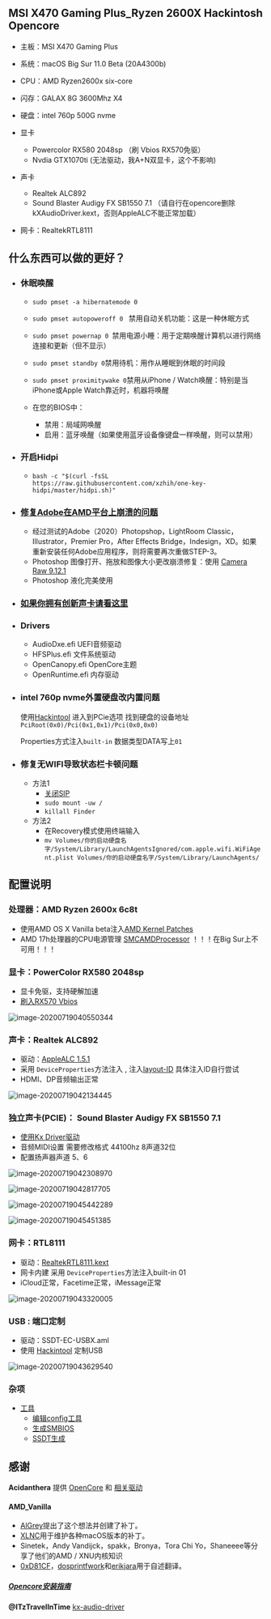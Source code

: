 
## MSI X470 Gaming Plus_Ryzen 2600X Hackintosh Opencore



- 主板：MSI X470 Gaming Plus 

- 系统：macOS Big Sur 11.0 Beta (20A4300b)

- CPU：AMD Ryzen2600x six-core

- 闪存：GALAX 8G 3600Mhz X4

- 硬盘：intel 760p 500G nvme

- 显卡
  - Powercolor RX580 2048sp （刷 Vbios RX570免驱）
  - Nvdia GTX1070ti  (无法驱动，我A+N双显卡，这个不影响)

- 声卡
  - Realtek ALC892 
  - Sound Blaster Audigy FX SB1550 7.1  （请自行在opencore删除kXAudioDriver.kext，否则AppleALC不能正常加载）

- 网卡：RealtekRTL8111 



## 什么东西可以做的更好？

- ### 休眠唤醒


  - `sudo pmset -a hibernatemode 0` 
  - `sudo pmset autopoweroff 0 ` 禁用自动关机功能：这是一种休眠方式
  - `sudo pmset powernap 0 `禁用电源小睡：用于定期唤醒计算机以进行网络连接和更新（但不显示）
  - `sudo pmset standby 0`禁用待机：用作从睡眠到休眠的时间段
  - `sudo pmset proximitywake 0`禁用从iPhone / Watch唤醒：特别是当iPhone或Apple Watch靠近时，机器将唤醒

  - 在您的BIOS中：

    - 禁用：局域网唤醒
    - 启用：蓝牙唤醒（如果使用蓝牙设备像键盘一样唤醒，则可以禁用）



- ### 开启Hidpi

  - `bash -c "$(curl -fsSL https://raw.githubusercontent.com/xzhih/one-key-hidpi/master/hidpi.sh)"`

- ### [修复Adobe在AMD平台上崩溃的问题](https://gist.github.com/naveenkrdy/26760ac5135deed6d0bb8902f6ceb6bd)
  - 经过测试的Adobe（2020）Photopshop，LightRoom Classic，Illustrator，Premier Pro，After Effects Bridge，Indesign，XD。如果重新安装任何Adobe应用程序，则将需要再次重做STEP-3。
  - Photoshop 图像打开、拖放和图像大小更改崩溃修复：使用 [Camera Raw 9.12.1](http://download.adobe.com/pub/adobe/photoshop/cameraraw/mac/9.x/CameraRaw_9_12_1_mac.zip)
  - Photoshop 液化完美使用
- ### [如果你拥有创新声卡请看这里](https://github.com/Ziloong/macOS-big-sur-for-Ryzen-2600x-OpenCore-EFI/blob/master/SB1550drive/README.md)

- ### Drivers
  - AudioDxe.efi UEFI音频驱动
  - HFSPlus.efi  文件系统驱动
  - OpenCanopy.efi  OpenCore主题
  - OpenRuntime.efi 内存驱动
  
- ### intel 760p nvme外置硬盘改内置问题

  使用[Hackintool](http://headsoft.com.au/download/mac/Hackintool.zip) 进入到PCie选项 找到硬盘的设备地址 `PciRoot(0x0)/Pci(0x1,0x1)/Pci(0x0,0x0)` 

  Properties方式注入`built-in` 数据类型DATA写上`01`


- ### 修复无WIFI导致状态栏卡顿问题
  - 方法1
    - [关闭SIP](https://dortania.github.io/OpenCore-Install-Guide/troubleshooting/troubleshooting.html#disabling-sip)
    - `sudo mount -uw /` 
    - `killall Finder`
  - 方法2
    - 在Recovery模式使用终端输入
    - `mv Volumes/你的启动硬盘名字/System/Library/LaunchAgentsIgnored/com.apple.wifi.WiFiAgent.plist Volumes/你的启动硬盘名字/System/Library/LaunchAgents/`



## 配置说明

### 处理器：AMD Ryzen 2600x 6c8t

- 使用AMD OS X Vanilla beta注入[AMD Kernel Patches](https://github.com/AMD-OSX/AMD_Vanilla/tree/experimental-opencore)
- AMD 17h处理器的CPU电源管理  [SMCAMDProcessor](https://github.com/trulyspinach/SMCAMDProcessor)    ！！！在Big Sur上不可用！！！

### 显卡：PowerColor RX580 2048sp

- 显卡免驱，支持硬解加速
- [刷入RX570 Vbios](http://bbs.pcbeta.com/viewthread-1822790-1-1.html)

![image-20200719040550344](https://github.com/Ziloong/macOS-big-sur-for-Ryzen-2600x-OpenCore-EFI/blob/master/Readme_jpg/image-20200719040550344.png?raw=true)

### 声卡：Realtek ALC892 

- 驱动：[AppleALC 1.5.1](https://github.com/acidanthera/AppleALC)
- 采用 `DeviceProperties`方法注入 , 注入[layout-ID](https://github.com/acidanthera/AppleALC/wiki/Supported-codecs)  具体注入ID自行尝试
- HDMI、DP音频输出正常

![image-20200719042134445](https://github.com/Ziloong/macOS-big-sur-for-Ryzen-2600x-OpenCore-EFI/blob/master/Readme_jpg/image-20200719042134445.png?raw=true)



### 独立声卡(PCIE)： Sound Blaster Audigy FX SB1550 7.1

- [使用Kx Driver驱动](https://www.insanelymac.com/forum/topic/321954-kx-audio-driver-mod-sound-blaster-live-audigy-124rx-emu-edsp/)
- 音频MIDI设置 需要修改格式 44100hz 8声道32位
- 配置扬声器声道 5、6

![image-20200719042308970](https://github.com/Ziloong/macOS-big-sur-for-Ryzen-2600x-OpenCore-EFI/blob/master/Readme_jpg/image-20200719042308970.png?raw=true)

![image-20200719042817705](https://github.com/Ziloong/macOS-big-sur-for-Ryzen-2600x-OpenCore-EFI/blob/master/Readme_jpg/image-20200719042817705.png?raw=true)

![image-20200719045442289](https://github.com/Ziloong/macOS-big-sur-for-Ryzen-2600x-OpenCore-EFI/blob/master/Readme_jpg/image-20200719045442289.png?raw=true)

![image-20200719045451385](https://github.com/Ziloong/macOS-big-sur-for-Ryzen-2600x-OpenCore-EFI/blob/master/Readme_jpg/image-20200719045451385.png?raw=true)

### 网卡：RTL8111 

- 驱动：[RealtekRTL8111.kext](https://github.com/Mieze/RTL8111_driver_for_OS_X/releases)
- 网卡内建  采用 `DeviceProperties`方法注入built-in 01
- iCloud正常，Facetime正常，iMessage正常

![image-20200719043320005](https://github.com/Ziloong/macOS-big-sur-for-Ryzen-2600x-OpenCore-EFI/blob/master/Readme_jpg/image-20200719043320005.png?raw=true)

### USB : 端口定制

- 驱动：SSDT-EC-USBX.aml
- 使用 [Hackintool](http://headsoft.com.au/download/mac/Hackintool.zip) 定制USB



![image-20200719043629540](https://github.com/Ziloong/macOS-big-sur-for-Ryzen-2600x-OpenCore-EFI/blob/master/Readme_jpg/image-20200719043629540.png?raw=true)

### 杂项

- [工具](https://github.com/Ziloong/macOS-big-sur-for-Ryzen-2600x-OpenCore-EFI/tree/master/tools)
  - [编辑config工具](https://github.com/Ziloong/macOS-big-sur-for-Ryzen-2600x-OpenCore-EFI/tree/master/tools/ProperTree-master)
  - [生成SMBIOS](https://github.com/Ziloong/macOS-big-sur-for-Ryzen-2600x-OpenCore-EFI/tree/master/tools/GenSMBIOS-master)
  - [SSDT生成](https://github.com/Ziloong/macOS-big-sur-for-Ryzen-2600x-OpenCore-EFI/tree/master/tools/SSDTTime-master)
  


  
  

## 感谢

**Acidanthera** 提供 [OpenCore](https://github.com/acidanthera/OpenCorePkg) 和 [相关驱动](https://github.com/acidanthera)




#### AMD_Vanilla

- [AlGrey](https://github.com/AlGreyy)提出了这个想法并创建了补丁。
- [XLNC](https://github.com/XLNCs)用于维护各种macOS版本的补丁。
- Sinetek，Andy Vandijck，spakk，Bronya，Tora Chi Yo，Shaneeee等分享了他们的AMD / XNU内核知识
- [0xD81CF](https://github.com/0xD81CF)，[dosprintfwork](https://github.com/doesprintfwork)和[erikjara](https://github.com/erikjara)用于自述翻译。

##### [Opencore安装指南](https://dortania.github.io/OpenCore-Install-Guide/)

**@ITzTravelInTime** [kx-audio-driver](https://github.com/ITzTravelInTime/kx-audio-driver)

